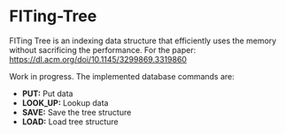 # FITing-Tree
FITing Tree is an indexing data structure that efficiently uses the memory without sacrificing the performance. For the paper: https://dl.acm.org/doi/10.1145/3299869.3319860

Work in progress. The implemented database commands are:
 - **PUT:** Put data
 - **LOOK_UP:** Lookup data
 - **SAVE:** Save the tree structure
 - **LOAD:** Load tree structure